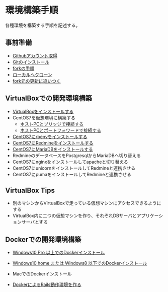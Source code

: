 # 環境構築手順

各種環境を構築する手順を記述する。

## 事前準備

* [Githubアカウント取得](github/create_account.md)
* [Gitのインストール](github/localgit.md)
* [forkの手順](github/fork.md)
* [ローカルへクローン](github/cloneintolocal.md)
* [fork元の更新に追いつく](github/setupstream.md)

## VirtualBoxでの開発環境構築

* [VirtualBoxをインストールする](steps/virtualbox_install.md)
* CentOS7を仮想環境に構築する
  * [ホストPCとブリッジで接続する](steps/centos7_b.md)
  * [ホストPCとポートフォワードで接続する](steps/centos7_p.md)
* [CentOS7にrbenvをインストールする](steps/rbenv.md)
* [CentOS7にRedmineをインストールする](steps/redmine.md)
* [CentOS7にMariaDBをインストールする](steps/mariadb_install.md)
* RedmineのデータベースをPostgresqlからMariaDBへ切り替える
* CentOS7にnginxをインストールしてapacheと切り替える
* CentOS7にunicornをインストールしてRedmineと連携させる
* CentOS7にpumaをインストールしてRedmineと連携させる

## VirtualBox Tips

* 別のマシンからVirtualBoxで走っている仮想マシンにアクセスできるようにする
* VirtualBox内に二つの仮想マシンを作り、それぞれDBサーバとアプリケーションサーバとする

## Dockerでの開発環境構築

* [Windows10 Pro 以上でのDockerインストール](docker/docker_for_windows.md)
* [Windows10 home または Windows8 以下でのDockerインストール](docker/docker_toolbox_for_win.md)
* MacでのDockerインストール

* [DockerによるRails動作環境を作る](docker/rails_on_docker.md)
